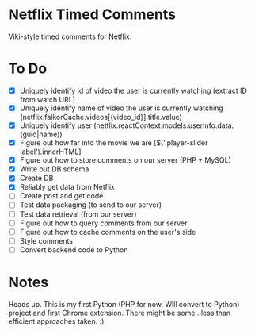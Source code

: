 # Netflix Timed Comments
Viki-style timed comments for Netflix.

# To Do
- [x] Uniquely identify id of video the user is currently watching (extract ID from watch URL)
- [x] Uniquely identify name of video the user is currently watching (netflix.falkorCache.videos[{video_id}].title.value)
- [x] Uniquely identify user (netflix.reactContext.models.userInfo.data.(guid|name))
- [x] Figure out how far into the movie we are [$('.player-slider label').innerHTML]
- [x] Figure out how to store comments on our server (PHP + MySQL)
- [x] Write out DB schema
- [x] Create DB
- [x] Reliably get data from Netflix
- [ ] Create post and get code
- [ ] Test data packaging (to send to our server)
- [ ] Test data retrieval (from our server)
- [ ] Figure out how to query comments from our server
- [ ] Figure out how to cache comments on the user's side
- [ ] Style comments
- [ ] Convert backend code to Python

# Notes

Heads up. This is my first Python (PHP for now. Will convert to Python) project and first Chrome extension. There might be some...less than efficient approaches taken. :)